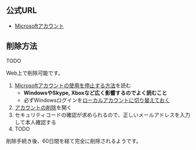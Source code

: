 ## 公式URL

- [Microsoftアカウント](https://account.microsoft.com)

## 削除方法

TODO

Web上で削除可能です。

1. [Microsoftアカウントの使用を停止する方法](https://support.microsoft.com/ja-jp/help/12412/microsoft-account-how-to-close-account)を読む
	- **WindowsやSkype, Xboxなど広く影響するのでよく読むこと**
	- 必ずWindowsログインを[ローカルアカウントに切り替えておく](https://121ware.com/qasearch/1007/app/servlet/relatedqa?QID=018040)
2. [アカウントの削除](http://go.microsoft.com/fwlink/?LinkId=523898)を開く
3. セキュリティコードの確認が求められるので、正しいメールアドレスを入力して本人確認する
4. TODO

削除手続き後、60日間を経て完全に削除されるようです。

